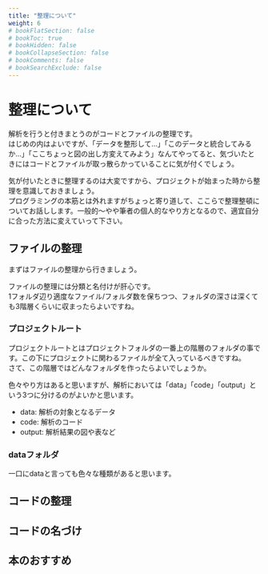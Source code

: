 ```yaml
---
title: "整理について"
weight: 6
# bookFlatSection: false
# bookToc: true
# bookHidden: false
# bookCollapseSection: false
# bookComments: false
# bookSearchExclude: false
---
```

# 整理について
解析を行うと付きまとうのがコードとファイルの整理です。  
はじめの内はよいですが、「データを整形して...」「このデータと統合してみるか...」「ここちょっと図の出し方変えてみよう」なんてやってると、気づいたときにはコードとファイルが取っ散らかっていることに気が付くでしょう。

気が付いたときに整理するのは大変ですから、プロジェクトが始まった時から整理を意識しておきましょう。  
プログラミングの本筋とは外れますがちょっと寄り道して、ここらで整理整頓についてお話しします。一般的～やや筆者の個人的なやり方となるので、適宜自分に合った方法に変えていって下さい。

## ファイルの整理
まずはファイルの整理から行きましょう。

ファイルの整理には分類と名付けが肝心です。  
1フォルダ辺り適度なファイル/フォルダ数を保ちつつ、フォルダの深さは深くても3階層くらいに収まったらよいですね。

### プロジェクトルート
プロジェクトルートとはプロジェクトフォルダの一番上の階層のフォルダの事です。この下にプロジェクトに関わるファイルが全て入っているべきですね。  
さて、この階層ではどんなフォルダを作ったらよいでしょうか。

色々やり方はあると思いますが、解析においては「data」「code」「output」という3つに分けるのがよいかと思います。
- data: 解析の対象となるデータ
- code: 解析のコード
- output: 解析結果の図や表など

### dataフォルダ
一口にdataと言っても色々な種類があると思います。

## コードの整理

## コードの名づけ


## 本のおすすめ